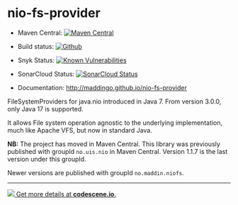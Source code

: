 nio-fs-provider
===============


- Maven Central: [![Maven Central](https://maven-badges.herokuapp.com/maven-central/no.maddin.niofs/nio-fs/badge.svg?style=plastic)](http://search.maven.org/#search%7Cga%7C1%7Cg%3A%22no.maddin.niofs%22)

- Build status: [![Github](https://github.com/maddingo/nio-fs-provider/actions/workflows/maven.yml/badge.svg?branch=master)](https://github.com/maddingo/nio-fs-provider/actions/workflows/maven.yml?query=branch%3Amaster+)

- Snyk Status: [![Known Vulnerabilities](https://snyk.io/test/github/maddingo/nio-fs-provider/61f838dea1f59aff09699575f7dc95989a3836f3/badge.svg)](https://snyk.io/test/github/maddingo/nio-fs-provider/61f838dea1f59aff09699575f7dc95989a3836f3)

- SonarCloud Status: [![SonarCloud Status](https://sonarcloud.io/api/project_badges/measure?project=maddingo_nio-fs-provider&metric=alert_status)](https://sonarcloud.io/dashboard?id=no.maddin.niofs%3Anio-fs)

- Documentation: http://maddingo.github.io/nio-fs-provider

FileSystemProviders for java.nio introduced in Java 7. 
From version 3.0.0, only Java 17 is supported.

It allows File system operation agnostic to the underlying implementation,
much like Apache VFS, but now in standard Java.

__NB:__ The project has moved in Maven Central.
This library was previously published with groupId `no.uis.nio` in Maven Central. Version 1.1.7 is the last version under this groupId.

Newer versions are published with groupId `no.maddin.niofs`.

-----------
[![](https://codescene.io/projects/3651/status.svg) Get more details at **codescene.io**.](https://codescene.io/projects/3651/jobs/latest-successful/results)

